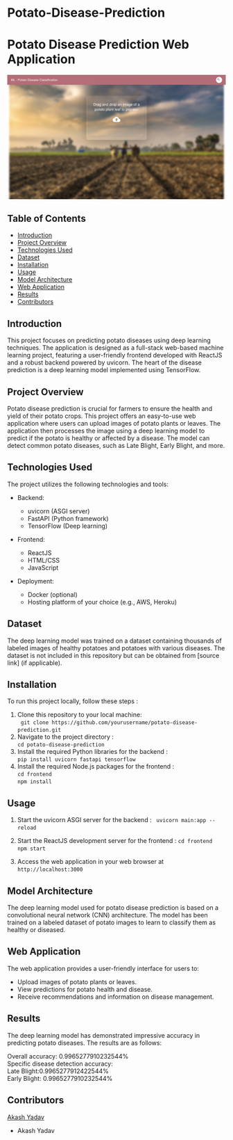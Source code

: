 # Potato-Disease-Prediction
# Potato Disease Prediction Web Application

![Project Logo](logo.png)

## Table of Contents
- [Introduction](#introduction)
- [Project Overview](#project-overview)
- [Technologies Used](#technologies-used)
- [Dataset](#dataset)
- [Installation](#installation)
- [Usage](#usage)
- [Model Architecture](#model-architecture)
- [Web Application](#web-application)
- [Results](#results)
- [Contributors](#contributors)

## Introduction

This project focuses on predicting potato diseases using deep learning techniques. The application is designed as a full-stack web-based machine learning project, featuring a user-friendly frontend developed with ReactJS and a robust backend powered by uvicorn. The heart of the disease prediction is a deep learning model implemented using TensorFlow.

## Project Overview

Potato disease prediction is crucial for farmers to ensure the health and yield of their potato crops. This project offers an easy-to-use web application where users can upload images of potato plants or leaves. The application then processes the image using a deep learning model to predict if the potato is healthy or affected by a disease. The model can detect common potato diseases, such as Late Blight, Early Blight, and more.

## Technologies Used

The project utilizes the following technologies and tools:

- Backend:
  - uvicorn (ASGI server)
  - FastAPI (Python framework)
  - TensorFlow (Deep learning)
  
- Frontend:
  - ReactJS
  - HTML/CSS
  - JavaScript
  
- Deployment:
  - Docker (optional)
  - Hosting platform of your choice (e.g., AWS, Heroku)

## Dataset

The deep learning model was trained on a dataset containing thousands of labeled images of healthy potatoes and potatoes with various diseases. The dataset is not included in this repository but can be obtained from [source link] (if applicable).

## Installation

To run this project locally, follow these steps :

1. Clone this repository to your local machine:      
   ``` git clone https://github.com/yourusername/potato-disease-prediction.git```
2. Navigate to the project directory :          
   ```cd potato-disease-prediction```     
3. Install the required Python libraries for the backend :           
   ```pip install uvicorn fastapi tensorflow```      
4. Install the required Node.js packages for the frontend :         
   ```cd frontend```              
    ```npm install```    


## Usage 
1. Start the uvicorn ASGI server for the backend :
  ``` uvicorn main:app --reload```     

2. Start the ReactJS development server for the frontend :
   ```cd frontend```   
    ```npm start```
   
3. Access the web application in your web browser at  ```http://localhost:3000```


## Model Architecture
The deep learning model used for potato disease prediction is based on a convolutional neural network (CNN) architecture. The model has been trained on a labeled dataset of potato images to learn to classify them as healthy or diseased.


## Web Application
The web application provides a user-friendly interface for users to:

- Upload images of potato plants or leaves.    
- View predictions for potato health and disease.   
- Receive recommendations and information on disease management.


## Results
The deep learning model has demonstrated impressive accuracy in predicting potato diseases. The results are as follows:

Overall accuracy: 0.9965277910232544%   
Specific disease detection accuracy:    
Late Blight:0.9965277912422544%   
Early Blight: 0.9965277910232544%


## Contributors
[Akash Yadav](https://www.linkedin.com/in/akash7017/)
- Akash Yadav 






